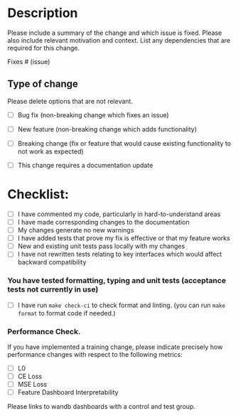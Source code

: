 # Description

Please include a summary of the change and which issue is fixed. Please also include relevant motivation and context. List any dependencies that are required for this change.

Fixes # (issue)

## Type of change

Please delete options that are not relevant.

- [ ] Bug fix (non-breaking change which fixes an issue)
- [ ] New feature (non-breaking change which adds functionality)
- [ ] Breaking change (fix or feature that would cause existing functionality to not work as expected)
- [ ] This change requires a documentation update



# Checklist:

- [ ] I have commented my code, particularly in hard-to-understand areas
- [ ] I have made corresponding changes to the documentation
- [ ] My changes generate no new warnings
- [ ] I have added tests that prove my fix is effective or that my feature works
- [ ] New and existing unit tests pass locally with my changes
- [ ] I have not rewritten tests relating to key interfaces which would affect backward compatibility

<!--
As you go through the checklist above, you can mark something as done by putting an x character in it

For example,
- [x] I have done this task
- [ ] I have not done this task
-->

### You have tested formatting, typing and unit tests (acceptance tests not currently in use)

- [ ] I have run `make check-ci` to check format and linting. (you can run `make format` to format code if needed.)

### Performance Check.

If you have implemented a training change, please indicate precisely how performance changes with respect to the following metrics:
- [ ] L0
- [ ] CE Loss
- [ ] MSE Loss
- [ ] Feature Dashboard Interpretability

Please links to wandb dashboards with a control and test group. 